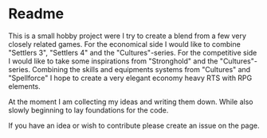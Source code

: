 # Readme
This is a small hobby project were I try to create a blend from
a few very closely related games.
For the economical side I would like to combine "Settlers 3", "Settlers 4"
and the "Cultures"-series.
For the competitive side I would like to take some inspirations from
"Stronghold" and the "Cultures"-series.
Combining the skills and equipments systems from "Cultures" and "Spellforce"
I hope to create a very elegant economy heavy RTS with RPG elements.

At the moment I am collecting my ideas and writing them down.
While also slowly beginning to lay foundations for the code.

If you have an idea or wish to contribute please create an issue on the page.
